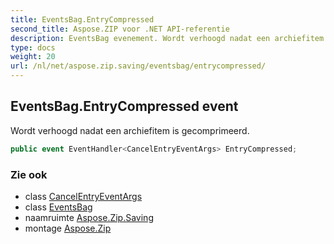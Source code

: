```yaml
---
title: EventsBag.EntryCompressed
second_title: Aspose.ZIP voor .NET API-referentie
description: EventsBag evenement. Wordt verhoogd nadat een archiefitem is gecomprimeerd.
type: docs
weight: 20
url: /nl/net/aspose.zip.saving/eventsbag/entrycompressed/
---
```

## EventsBag.EntryCompressed event

Wordt verhoogd nadat een archiefitem is gecomprimeerd.

```csharp
public event EventHandler<CancelEntryEventArgs> EntryCompressed;
```

### Zie ook

* class [CancelEntryEventArgs](../../../aspose.zip/cancelentryeventargs/)
* class [EventsBag](../)
* naamruimte [Aspose.Zip.Saving](../../eventsbag/)
* montage [Aspose.Zip](../../../)


